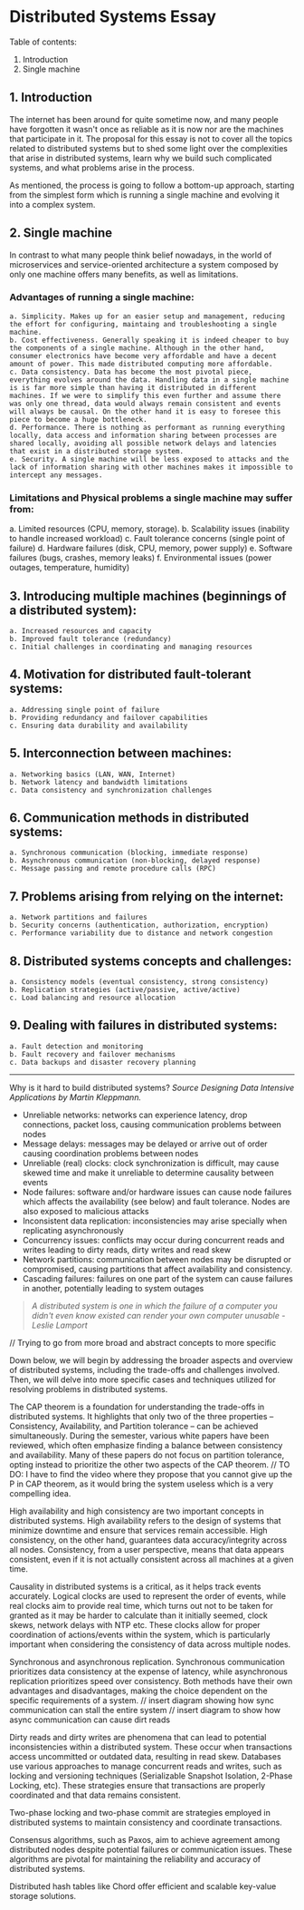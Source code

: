 # Distributed Systems Essay

Table of contents:
1. Introduction
2. Single machine 

## 1. Introduction 

The internet has been around for quite sometime now, and many people have forgotten it wasn't once as reliable as it is now nor are the machines that participate in it. The proposal for this essay is not to cover all the topics related to distributed systems but to shed some light over the complexities that arise in distributed systems, learn why we build such complicated systems, and what problems arise in the process. 

As mentioned, the process is going to follow a bottom-up approach, starting from the simplest form which is running a single machine and evolving it into a complex system. 

## 2. Single machine 
In contrast to what many people think belief nowadays, in the world of microservices and service-oriented architecture a system composed by only one machine offers many benefits, as well as limitations. 

### Advantages of running a single machine:
    a. Simplicity. Makes up for an easier setup and management, reducing the effort for configuring, maintaing and troubleshooting a single machine. 
    b. Cost effectiveness. Generally speaking it is indeed cheaper to buy the components of a single machine. Although in the other hand, consumer electronics have become very affordable and have a decent amount of power. This made distributed computing more affordable.
    c. Data consistency. Data has become the most pivotal piece, everything evolves around the data. Handling data in a single machine is is far more simple than having it distributed in different machines. If we were to simplify this even further and assume there was only one thread, data would always remain consistent and events will always be causal. On the other hand it is easy to foresee this piece to become a huge bottleneck.   
    d. Performance. There is nothing as performant as running everything locally, data access and information sharing between processes are shared locally, avoiding all possible network delays and latencies that exist in a distributed storage system.  
    e. Security. A single machine will be less exposed to attacks and the lack of information sharing with other machines makes it impossible to intercept any messages.  

### Limitations and Physical problems a single machine may suffer from:
a. Limited resources (CPU, memory, storage). 
b. Scalability issues (inability to handle increased workload)
c. Fault tolerance concerns (single point of failure)
d. Hardware failures (disk, CPU, memory, power supply)
e. Software failures (bugs, crashes, memory leaks)
f. Environmental issues (power outages, temperature, humidity)

## 3. Introducing multiple machines (beginnings of a distributed system):
    a. Increased resources and capacity
    b. Improved fault tolerance (redundancy)
    c. Initial challenges in coordinating and managing resources

## 4. Motivation for distributed fault-tolerant systems:
    a. Addressing single point of failure
    b. Providing redundancy and failover capabilities
    c. Ensuring data durability and availability

## 5. Interconnection between machines:
    a. Networking basics (LAN, WAN, Internet)
    b. Network latency and bandwidth limitations
    c. Data consistency and synchronization challenges

## 6. Communication methods in distributed systems:
    a. Synchronous communication (blocking, immediate response)
    b. Asynchronous communication (non-blocking, delayed response)
    c. Message passing and remote procedure calls (RPC)

## 7. Problems arising from relying on the internet:
    a. Network partitions and failures
    b. Security concerns (authentication, authorization, encryption)
    c. Performance variability due to distance and network congestion

## 8. Distributed systems concepts and challenges:
    a. Consistency models (eventual consistency, strong consistency)
    b. Replication strategies (active/passive, active/active)
    c. Load balancing and resource allocation

## 9. Dealing with failures in distributed systems:
    a. Fault detection and monitoring
    b. Fault recovery and failover mechanisms
    c. Data backups and disaster recovery planning

--- 

Why is it hard to build distributed systems? 
_Source Designing Data Intensive Applications by Martin Kleppmann._

- Unreliable networks: networks can experience latency, drop connections, packet loss, causing communication problems between nodes 
- Message delays: messages may be delayed or arrive out of order causing coordination problems between nodes
- Unreliable (real) clocks: clock synchronization is difficult, may cause skewed time and make it unreliable to determine causality between events
- Node failures: software and/or hardware issues can cause node failures which affects the availability (see below) and fault tolerance. Nodes are also exposed to malicious attacks
- Inconsistent data replication: inconsistencies may arise specially when replicating asynchronously 
- Concurrency issues: conflicts may occur during concurrent reads and writes leading to dirty reads, dirty writes and read skew
- Network partitions: communication between nodes may be disrupted or compromised, causing partitions that affect availability and consistency. 
- Cascading failures: failures on one part of the system can cause failures in another, potentially leading to system outages 

> _A distributed system is one in which the failure of a computer you didn't even know existed can render your own computer unusable - Leslie Lamport_

// Trying to go from more broad and abstract concepts to more specific 

Down below, we will begin by addressing the broader aspects and overview of distributed systems, including the trade-offs and challenges involved. Then, we will delve into more specific cases and techniques utilized for resolving problems in distributed systems.

The CAP theorem is a foundation for understanding the trade-offs in distributed systems. It highlights that only two of the three properties – Consistency, Availability, and Partition tolerance – can be achieved simultaneously. During the semester, various white papers have been reviewed, which often emphasize finding a balance between consistency and availability. Many of these papers do not focus on partition tolerance, opting instead to prioritize the other two aspects of the CAP theorem. 
// TO DO: I have to find the video where they propose that you cannot give up the P in CAP theorem, as it would bring the system useless which is a very compelling idea.

High availability and high consistency are two important concepts in distributed systems. High availability refers to the design of systems that minimize downtime and ensure that services remain accessible. High consistency, on the other hand, guarantees data accuracy/integrity across all nodes. Consistency, from a user perspective, means that data appears consistent, even if it is not actually consistent across all machines at a given time. 

Causality in distributed systems is a critical, as it helps track events accurately. Logical clocks are used to represent the order of events, while real clocks aim to provide real time, which turns out not to be taken for granted as it may be harder to calculate than it initially seemed, clock skews, network delays with NTP etc. These clocks allow for proper coordination of actions/events within the system, which is particularly important when considering the consistency of data across multiple nodes.

Synchronous and asynchronous replication. Synchronous communication prioritizes data consistency at the expense of latency, while asynchronous replication prioritizes speed over consistency. Both methods have their own advantages and disadvantages, making the choice dependent on the specific requirements of a system. 
// insert diagram showing how sync communication can stall the entire system
// insert diagram to show how async communication can cause dirt reads

Dirty reads and dirty writes are phenomena that can lead to potential inconsistencies within a distributed system. These occur when transactions access uncommitted or outdated data, resulting in read skew. Databases use various approaches to manage concurrent reads and writes, such as locking and versioning techniques (Serializable Snapshot Isolation, 2-Phase Locking, etc). These strategies ensure that transactions are properly coordinated and that data remains consistent.

Two-phase locking and two-phase commit are strategies employed in distributed systems to maintain consistency and coordinate transactions. 

Consensus algorithms, such as Paxos, aim to achieve agreement among distributed nodes despite potential failures or communication issues. These algorithms are pivotal for maintaining the reliability and accuracy of distributed systems.

Distributed hash tables like Chord offer efficient and scalable key-value storage solutions. 


